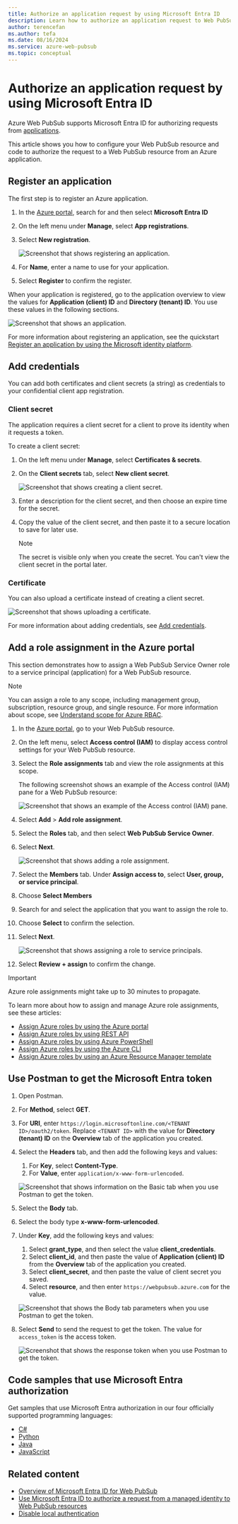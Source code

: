 ```yaml
---
title: Authorize an application request by using Microsoft Entra ID
description: Learn how to authorize an application request to Web PubSub resources by using Microsoft Entra ID.
author: terencefan
ms.author: tefa
ms.date: 08/16/2024
ms.service: azure-web-pubsub
ms.topic: conceptual
---
```


# Authorize an application request by using Microsoft Entra ID

Azure Web PubSub supports Microsoft Entra ID for authorizing requests from [applications](../active-directory/develop/app-objects-and-service-principals.md).

This article shows you how to configure your Web PubSub resource and code to authorize the request to a Web PubSub resource from an Azure application.

## Register an application

The first step is to register an Azure application.

1. In the [Azure portal](https://portal.azure.com/), search for and then select **Microsoft Entra ID**
1. On the left menu under **Manage**, select **App registrations**.
1. Select **New registration**.

   ![Screenshot that shows registering an application.](./media/howto-authorize-from-application/register-an-application.png)

1. For **Name**, enter a name to use for your application.
1. Select **Register** to confirm the register.

When your application is registered, go to the application overview to view the values for **Application (client) ID** and **Directory (tenant) ID**. You use these values in the following sections.

![Screenshot that shows an application.](./media/howto-authorize-from-application/application-overview.png)

For more information about registering an application, see the quickstart [Register an application by using the Microsoft identity platform](../active-directory/develop/quickstart-register-app.md).

## Add credentials

You can add both certificates and client secrets (a string) as credentials to your confidential client app registration.

### Client secret

The application requires a client secret for a client to prove its identity when it requests a token.

To create a client secret:

1. On the left menu under **Manage**, select **Certificates & secrets**.
1. On the **Client secrets** tab, select **New client secret**.

   ![Screenshot that shows creating a client secret.](./media/howto-authorize-from-application/new-client-secret.png)
1. Enter a description for the client secret, and then choose an expire time for the secret.
1. Copy the value of the client secret, and then paste it to a secure location to save for later use.

   > [!NOTE]
   > The secret is visible only when you create the secret. You can't view the client secret in the portal later.

### Certificate

You can also upload a certificate instead of creating a client secret.

![Screenshot that shows uploading a certificate.](./media/howto-authorize-from-application/upload-certificate.png)

For more information about adding credentials, see [Add credentials](../active-directory/develop/quickstart-register-app.md#add-credentials).

## Add a role assignment in the Azure portal

This section demonstrates how to assign a Web PubSub Service Owner role to a service principal (application) for a Web PubSub resource.

> [!NOTE]
> You can assign a role to any scope, including management group, subscription, resource group, and single resource. For more information about scope, see [Understand scope for Azure RBAC](../role-based-access-control/scope-overview.md).

1. In the [Azure portal](https://portal.azure.com/), go to your Web PubSub resource.

1. On the left menu, select **Access control (IAM)** to display access control settings for your Web PubSub resource.

1. Select the **Role assignments** tab and view the role assignments at this scope.

   The following screenshot shows an example of the Access control (IAM) pane for a Web PubSub resource:

   ![Screenshot that shows an example of the Access control (IAM) pane.](./media/howto-authorize-from-application/access-control.png)

1. Select **Add** > **Add role assignment**.

1. Select the **Roles** tab, and then select **Web PubSub Service Owner**.

1. Select **Next**.

   ![Screenshot that shows adding a role assignment.](./media/howto-authorize-from-application/add-role-assignment.png)

1. Select the **Members** tab. Under **Assign access to**, select **User, group, or service principal**.

1. Choose **Select Members**

1. Search for and select the application that you want to assign the role to.

1. Choose **Select** to confirm the selection.

1. Select **Next**.

   ![Screenshot that shows assigning a role to service principals.](./media/howto-authorize-from-application/assign-role-to-service-principals.png)

1. Select **Review + assign** to confirm the change.

> [!IMPORTANT]
> Azure role assignments might take up to 30 minutes to propagate.

To learn more about how to assign and manage Azure role assignments, see these articles:

- [Assign Azure roles by using the Azure portal](../role-based-access-control/role-assignments-portal.yml)
- [Assign Azure roles by using REST API](../role-based-access-control/role-assignments-rest.md)
- [Assign Azure roles by using Azure PowerShell](../role-based-access-control/role-assignments-powershell.md)
- [Assign Azure roles by using the Azure CLI](../role-based-access-control/role-assignments-cli.md)
- [Assign Azure roles by using an Azure Resource Manager template](../role-based-access-control/role-assignments-template.md)

## Use Postman to get the Microsoft Entra token

1. Open Postman.

1. For **Method**, select **GET**.

1. For **URI**, enter `https://login.microsoftonline.com/<TENANT ID>/oauth2/token`. Replace `<TENANT ID>` with the value for **Directory (tenant) ID** on the **Overview** tab of the application you created.

1. Select the **Headers** tab, and then add the following keys and values:

   1. For **Key**, select **Content-Type**.
   1. For **Value**, enter `application/x-www-form-urlencoded`.

   ![Screenshot that shows information on the Basic tab when you use Postman to get the token.](./media/howto-authorize-from-application/get-azure-ad-token-using-postman.png)

1. Select the **Body** tab.
1. Select the body type **x-www-form-urlencoded**.
1. Under **Key**, add the following keys and values:

   1. Select **grant_type**, and then select the value **client_credentials**.
   1. Select **client_id**, and then paste the value of **Application (client) ID** from the **Overview** tab of the application you created.
   1. Select **client_secret**, and then paste the value of client secret you saved.
   1. Select **resource**, and then enter `https://webpubsub.azure.com` for the value.

   ![Screenshot that shows the Body tab parameters when you use Postman to get the token.](./media/howto-authorize-from-application/get-azure-ad-token-using-postman-body.png)

1. Select **Send** to send the request to get the token. The value for `access_token` is the access token.

   ![Screenshot that shows the response token when you use Postman to get the token.](./media/howto-authorize-from-application/get-azure-ad-token-using-postman-response.png)

## Code samples that use Microsoft Entra authorization

Get samples that use Microsoft Entra authorization in our four officially supported programming languages:

- [C#](./howto-create-serviceclient-with-net-and-azure-identity.md)
- [Python](./howto-create-serviceclient-with-python-and-azure-identity.md)
- [Java](./howto-create-serviceclient-with-java-and-azure-identity.md)
- [JavaScript](./howto-create-serviceclient-with-javascript-and-azure-identity.md)

## Related content

- [Overview of Microsoft Entra ID for Web PubSub](concept-azure-ad-authorization.md)
- [Use Microsoft Entra ID to authorize a request from a managed identity to Web PubSub resources](howto-authorize-from-managed-identity.md)
- [Disable local authentication](./howto-disable-local-auth.md)
